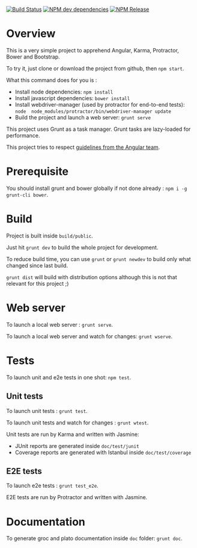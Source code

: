 
[![Build Status](https://travis-ci.org/jdat82/learning-angular.svg)](https://travis-ci.org/jdat82/learning-angular)
[![NPM dev dependencies](https://img.shields.io/david/dev/jdat82/learning-angular.svg)](https://david-dm.org/jdat82/learning-angular#info=devDependencies&view=table)
[![NPM Release](https://img.shields.io/github/release/jdat82/learning-angular.svg)](https://github.com/jdat82/learning-angular/releases)

# Overview

This is a very simple project to apprehend Angular, Karma, Protractor, Bower and Bootstrap.

To try it, just clone or download the project from github, then `npm start`.

What this command does for you is :

- Install node dependencies: `npm install`
- Install javascript dependencies: `bower install`
- Install webdriver-manager (used by protractor for end-to-end tests): `node 
node_modules/protractor/bin/webdriver-manager update`
- Build the project and launch a web server: `grunt serve`

This project uses Grunt as a task manager. Grunt tasks are lazy-loaded for performance.

This project tries to respect [guidelines from the Angular team](https://github.com/johnpapa/angular-styleguide#exception-handling). 

# Prerequisite

You should install grunt and bower globally if not done already : `npm i -g grunt-cli bower`.

# Build

Project is built inside `build/public`.

Just hit `grunt dev` to build the whole project for development.

To reduce build time, you can use `grunt` or `grunt newdev` to build only what changed since last build. 

`grunt dist` will build with distribution options although this is not that relevant for this project ;)

# Web server

To launch a local web server : `grunt serve`.

To launch a local web server and watch for changes: `grunt wserve`.

# Tests

To launch unit and e2e tests in one shot: `npm test`.

## Unit tests

To launch unit tests : `grunt test`.

To launch unit tests and watch for changes : `grunt wtest`.

Unit tests are run by Karma and written with Jasmine: 

- JUnit reports are generated inside `doc/test/junit`
- Coverage reports are generated with Istanbul inside `doc/test/coverage`

## E2E tests

To launch e2e tests : `grunt test_e2e`.

E2E tests are run by Protractor and written with Jasmine.

# Documentation

To generate groc and plato documentation inside `doc` folder: `grunt doc`. 
